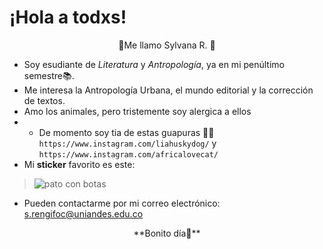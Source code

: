  # ¡Hola a todxs!
 <center>🎉Me llamo Sylvana R. 🎉</center>
 
 - Soy esudiante de *Literatura* y *Antropología*, ya en mi penúltimo semestre📚.
 - Me interesa la Antropología Urbana, el mundo editorial y la corrección de textos.
 - Amo los animales, pero tristemente soy alergica a ellos
 - - De momento soy tia de estas guapuras 🐶🐱`https://www.instagram.com/liahuskydog/` y `https://www.instagram.com/africalovecat/`
 - Mi **sticker** favorito es este:
>  ![pato con botas](https://static-cdn.jtvnw.net/jtv_user_pictures/6e927109-76a3-46c1-b087-b7d2aa680f50-profile_image-300x300.png)

- Pueden contactarme por mi correo electrónico: s.rengifoc@uniandes.edu.co
<center> **Bonito día🥰** <center>
